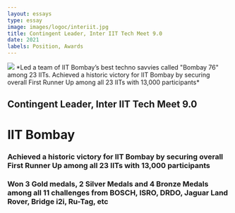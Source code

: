 ```yaml
---
layout: essays  
type: essay
image: images/logoc/interiit.jpg
title: Contingent Leader, Inter IIT Tech Meet 9.0
date: 2021 
labels: Position, Awards
---
```

<img class="ui image" src="{{ site.baseurl }}/images/logoc/interiit.jpg">
*Led a team of IIT Bombay’s best techno savvies called "Bombay 76" among 23 IITs. Achieved a historic victory for IIT Bombay by securing overall First Runner Up among all 23 IITs with 13,000 participants* 

## Contingent Leader, Inter IIT Tech Meet 9.0
# IIT Bombay
### Achieved a historic victory for IIT Bombay by securing overall First Runner Up among all 23 IITs with 13,000 participants
### Won 3 Gold medals, 2 Silver Medals and 4 Bronze Medals among all 11 challenges from BOSCH, ISRO, DRDO, Jaguar Land Rover, Bridge i2i, Ru-Tag, etc
